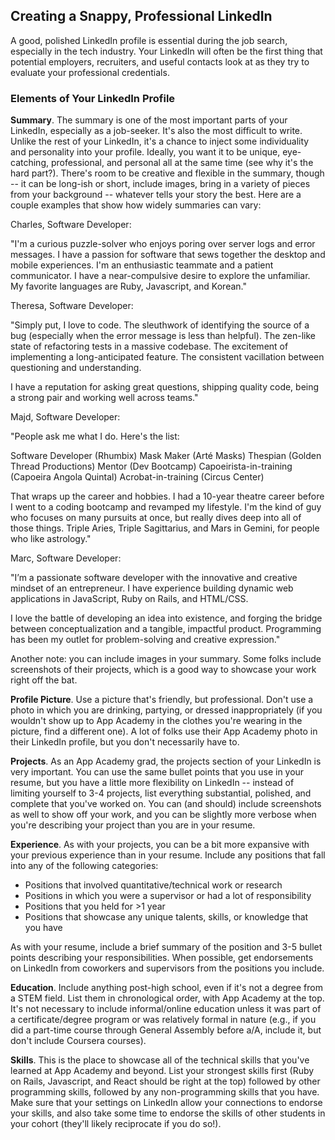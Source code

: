 ## Creating a Snappy, Professional LinkedIn 

A good, polished LinkedIn profile is essential during the job search, especially in the tech industry.  Your LinkedIn will often be the first thing that potential employers, recruiters, and useful contacts look at as they try to evaluate your professional credentials.  

### Elements of Your LinkedIn Profile

**Summary**.  The summary is one of the most important parts of your LinkedIn, especially as a job-seeker.  It's also the most difficult to write.  Unlike the rest of your LinkedIn, it's a chance to inject some individuality and personality into your profile.  Ideally, you want it to be unique, eye-catching, professional, and personal all at the same time (see why it's the hard part?).  There's room to be creative and flexible in the summary, though -- it can be long-ish or short, include images, bring in a variety of pieces from your background -- whatever tells your story the best.  Here are a couple examples that show how widely summaries can vary:

Charles, Software Developer:

"I'm a curious puzzle-solver who enjoys poring over server logs and error messages. I have a passion for software that sews together the desktop and mobile experiences. I'm an enthusiastic teammate and a patient communicator. I have a near-compulsive desire to explore the unfamiliar. My favorite languages are Ruby, Javascript, and Korean."

Theresa, Software Developer:

"Simply put, I love to code. The sleuthwork of identifying the source of a bug (especially when the error message is less than helpful). The zen-like state of refactoring tests in a massive codebase. The excitement of implementing a long-anticipated feature. The consistent vacillation between questioning and understanding. 

I have a reputation for asking great questions, shipping quality code, being a strong pair and working well across teams."

Majd, Software Developer:

"People ask me what I do. Here's the list:

Software Developer (Rhumbix)
Mask Maker (Arté Masks)
Thespian (Golden Thread Productions)
Mentor (Dev Bootcamp)
Capoeirista-in-training (Capoeira Angola Quintal)
Acrobat-in-training (Circus Center)

That wraps up the career and hobbies. I had a 10-year theatre career before I went to a coding bootcamp and revamped my lifestyle. I'm the kind of guy who focuses on many pursuits at once, but really dives deep into all of those things. Triple Aries, Triple Sagittarius, and Mars in Gemini, for people who like astrology."

Marc, Software Developer:

"I’m a passionate software developer with the innovative and creative mindset of an entrepreneur. I have experience building dynamic web applications in JavaScript, Ruby on Rails, and HTML/CSS.

I love the battle of developing an idea into existence, and forging the bridge between conceptualization and a tangible, impactful product. Programming has been my outlet for problem-solving and creative expression."

Another note: you can include images in your summary.  Some folks include screenshots of their projects, which is a good way to showcase your work right off the bat.  

**Profile Picture**.  Use a picture that's friendly, but professional.  Don't use a photo in which you are drinking, partying, or dressed inappropriately (if you wouldn't show up to App Academy in the clothes you're wearing in the picture, find a different one).  A lot of folks use their App Academy photo in their LinkedIn profile, but you don't necessarily have to.  

**Projects**.  As an App Academy grad, the projects section of your LinkedIn is very important.  You can use the same bullet points that you use in your resume, but you have a little more flexibility on LinkedIn -- instead of limiting yourself to 3-4 projects, list everything substantial, polished, and complete that you've worked on.  You can (and should) include screenshots as well to show off your work, and you can be slightly more verbose when you're describing your project than you are in your resume. 

**Experience**.  As with your projects, you can be a bit more expansive with your previous experience than in your resume.  Include any positions that fall into any of the following categories:

- Positions that involved quantitative/technical work or research 
- Positions in which you were a supervisor or had a lot of responsibility 
- Positions that you held for >1 year
- Positions that showcase any unique talents, skills, or knowledge that you have 

As with your resume, include a brief summary of the position and 3-5 bullet points describing your responsibilities.  When possible, get endorsements on LinkedIn from coworkers and supervisors from the positions you include.

**Education**.  Include anything post-high school, even if it's not a degree from a STEM field.  List them in chronological order, with App Academy at the top.  It's not necessary to include informal/online education unless it was part of a certificate/degree program or was relatively formal in nature (e.g., if you did a part-time course through General Assembly before a/A, include it, but don't include Coursera courses).  

**Skills**.  This is the place to showcase all of the technical skills that you've learned at App Academy and beyond.  List your strongest skills first (Ruby on Rails, Javascript, and React should be right at the top) followed by other programming skills, followed by any non-programming skills that you have.  Make sure that your settings on LinkedIn allow your connections to endorse your skills, and also take some time to endorse the skills of other students in your cohort (they'll likely reciprocate if you do so!).  





